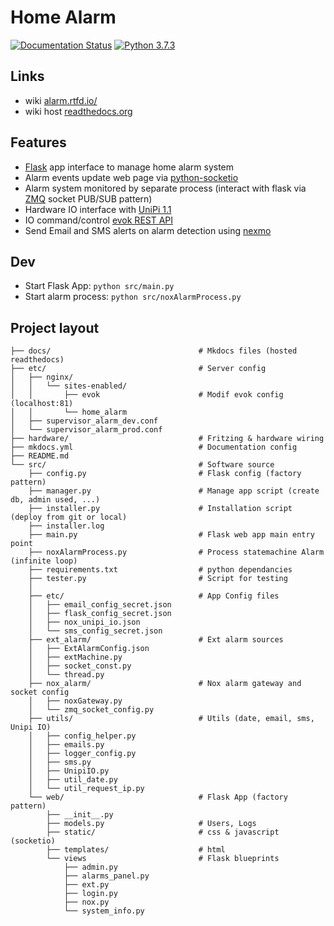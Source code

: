 # Home Alarm
[![Documentation Status](https://readthedocs.org/projects/alarm/badge/?version=latest)](https://alarm.readthedocs.io/en/latest/?badge=latest)
[![Python 3.7.3](https://img.shields.io/badge/python-3.7.3-blue.svg)](https://www.python.org/downloads/release/python-373/)

## Links
* wiki [alarm.rtfd.io/](https://alarm.readthedocs.io/)
* wiki host [readthedocs.org](https://readthedocs.org/projects/alarm)

## Features
* [Flask](https://flask.palletsprojects.com/) app interface to manage home alarm system
* Alarm events update web page via [python-socketio](https://python-socketio.readthedocs.io/en/latest)
* Alarm system monitored by separate process (interact with flask via [ZMQ](http://zguide.zeromq.org/page:all) socket PUB/SUB pattern)
* Hardware IO interface with [UniPi 1.1](https://www.unipi.technology/unipi-1-1-p36)
* IO command/control [evok REST API](https://github.com/UniPiTechnology/evok)
* Send Email and SMS alerts on alarm detection using [nexmo](https://www.vonage.com/developer-center/)


## Dev
* Start Flask App: `python src/main.py`
* Start alarm process: `python src/noxAlarmProcess.py`

## Project layout

```
├── docs/                                 # Mkdocs files (hosted readthedocs)
├── etc/                                  # Server config
│   ├── nginx/
│   │   └── sites-enabled/
│   │       ├── evok                      # Modif evok config (localhost:81)
│   │       └── home_alarm
│   ├── supervisor_alarm_dev.conf
│   └── supervisor_alarm_prod.conf
├── hardware/                             # Fritzing & hardware wiring
├── mkdocs.yml                            # Documentation config
├── README.md
└── src/                                  # Software source
    ├── config.py                         # Flask config (factory pattern)
    ├── manager.py                        # Manage app script (create db, admin used, ...)
    ├── installer.py                      # Installation script (deploy from git or local)        
    ├── installer.log
    ├── main.py                           # Flask web app main entry point
    ├── noxAlarmProcess.py                # Process statemachine Alarm (infinite loop)
    ├── requirements.txt                  # python dependancies
    ├── tester.py                         # Script for testing
    │
    ├── etc/                              # App Config files
    │   ├── email_config_secret.json
    │   ├── flask_config_secret.json
    │   ├── nox_unipi_io.json
    │   └── sms_config_secret.json
    ├── ext_alarm/                        # Ext alarm sources
    │   ├── ExtAlarmConfig.json
    │   ├── extMachine.py
    │   ├── socket_const.py
    │   └── thread.py
    ├── nox_alarm/                        # Nox alarm gateway and socket config
    │   ├── noxGateway.py
    │   └── zmq_socket_config.py
    ├── utils/                            # Utils (date, email, sms, Unipi IO)
    │   ├── config_helper.py
    │   ├── emails.py
    │   ├── logger_config.py
    │   ├── sms.py
    │   ├── UnipiIO.py
    │   ├── util_date.py
    │   └── util_request_ip.py
    └── web/                              # Flask App (factory pattern)
        ├── __init__.py               
        ├── models.py                     # Users, Logs
        ├── static/                       # css & javascript (socketio)
        ├── templates/                    # html
        └── views                         # Flask blueprints
            ├── admin.py
            ├── alarms_panel.py
            ├── ext.py
            ├── login.py
            ├── nox.py
            └── system_info.py
```
